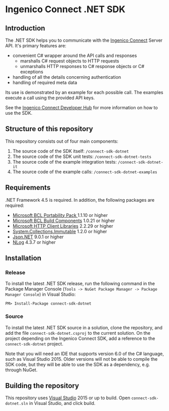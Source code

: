 # Ingenico Connect .NET SDK

## Introduction

The .NET SDK helps you to communicate with the [Ingenico Connect](https://epayments.developer-ingenico.com/) Server API. It's primary features are:

* convenient C# wrapper around the API calls and responses
    * marshalls C# request objects to HTTP requests
    * unmarshalls HTTP responses to C# response objects or C# exceptions
* handling of all the details concerning authentication
* handling of required meta data

Its use is demonstrated by an example for each possible call. The examples execute a call using the provided API keys.

See the [Ingenico Connect Developer Hub](https://epayments.developer-ingenico.com/documentation/sdk/server/dotnet/) for more information on how to use the SDK.

## Structure of this repository

This repository consists out of four main components:

1. The source code of the SDK itself: `/connect-sdk-dotnet`
2. The source code of the SDK unit tests: `/connect-sdk-dotnet-tests`
3. The source code of the example integration tests: `/connect-sdk-dotnet-it`
4. The source code of the example calls: `/connect-sdk-dotnet-examples`

## Requirements

.NET Framework 4.5 is required. In addition, the following packages are required:

* [Microsoft BCL Portability Pack ](https://www.nuget.org/packages/Microsoft.Bcl/) 1.1.10 or higher
* [Microsoft BCL Build Components](https://www.nuget.org/packages/Microsoft.Bcl.Build/) 1.0.21 or higher
* [Microsoft HTTP Client Libraries](https://www.nuget.org/packages/Microsoft.Net.Http/) 2.2.29 or higher
* [System.Collections.Immutable](https://www.nuget.org/packages/System.Collections.Immutable/) 1.2.0 or higher
* [Json.NET](https://www.nuget.org/packages/Newtonsoft.Json/) 9.0.1 or higher
* [NLog](https://www.nuget.org/packages/NLog/) 4.3.7 or higher

## Installation
 
### Release

To install the latest .NET SDK release, run the following command in the Package Manager Console (`Tools -> NuGet Package Manager -> Package Manager Console`) in Visual Studio:

	PM> Install-Package connect-sdk-dotnet

### Source

To install the latest .NET SDK source in a solution, clone the repository, and add the file `connect-sdk-dotnet.csproj` to the current solution. On the project depending on the Ingenico Connect SDK, add a reference to the `connect-sdk-dotnet` project.

Note that you will need an IDE that supports version 6.0 of the C# language, such as Visual Studio 2015. Older versions will not be able to compile the SDK code, but they will be able to use the SDK as a dependency, e.g. through NuGet.

## Building the repository

This repository uses [Visual Studio](https://www.visualstudio.com/) 2015 or up to build. Open `connect-sdk-dotnet.sln` in Visual Studio, and click build.
